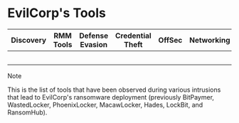 # EvilCorp's Tools

| Discovery | RMM Tools | Defense Evasion | Credential Theft | OffSec | Networking | LOLBAS | Exfiltration |
|---|---|---|---|---|---|---|---|
| | | | | | | | |
| | | | | | | | |
| | | | | | | | |
| | | | | | | | |
| | | | | | | | |

> [!NOTE]
> This is the list of tools that have been observed during various intrusions that lead to EvilCorp's ransomware deployment (previously BitPaymer, WastedLocker, PhoenixLocker, MacawLocker, Hades, LockBit, and RansomHub).
